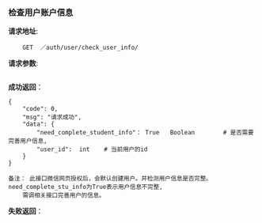 ### 检查用户账户信息

**请求地址**:
```
    GET  ／auth/user/check_user_info/
```

**请求参数**:
```
```

**成功返回**：
```
{
    "code": 0,
    "msg": "请求成功",
    "data": {
        "need_complete_student_info"： True   Boolean        # 是否需要完善用户信息,
        "user_id":  int    # 当前用户的id
    }
}
```

```
备注： 此接口微信网页授权后，会默认创建用户。并检测用户信息是否完整。need_complete_stu_info为True表示用户信息不完整,
    需调相关接口完善用户的信息。
```


**失败返回**：
```

```